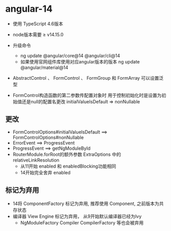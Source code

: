 # angular-14

- 使用 TypeScript 4.6版本
- node版本需要 ≥ v14.15.0

- 升级命令
  - ng update @angular/core@14 @angular/cli@14
  - 如果使用官网组件库使用对应angular版本的版本 ng update @angular/material@14

- AbstractControl 、 FormControl 、 FormGroup 和 FormArray 可以设置泛型
- FormControl构造函数的第二参数传配置对象时 用于控制初始化时是设置为初始值还是null的配置名更改 initialValueIsDefault => nonNullable

## 更改

- FormControlOptions#initialValueIsDefault ==> FormControlOptions#nonNullable
- ErrorEvent ==> ProgressEvent
- ProgressEvent ==> getNgModuleById
- RouterModule.forRoot的额外参数 ExtraOptions 中的 relativeLinkResolution
  - 从11开始 enabled 和 enabledBlocking功能相同
  - 14开始完全舍弃 enabled

## 标记为弃用

- 14将 ComponentFactory 标记为弃用, 推荐使用 Component, 之前版本为共存状态
- 编译器 View Engine 标记为弃用， 从9开始默认编译器已经为Ivy
  - NgModuleFactory Compiler CompilerFactory 等也会被弃用
